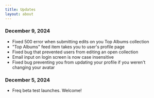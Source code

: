 ```yaml
---
title: Updates
layout: about
---
```


### December 9, 2024
- Fixed 500 error when submitting edits on you Top Albums collection
- "Top Albums" feed item takes you to user's profile page
- Fixed bug that prevented users from editing an open collection
- Email input on login screen is now case insensitive
- Fixed bug preventing you from updating your profile if you weren't changing your avatar

### December 5, 2024
- Freq beta test launches. Welcome!